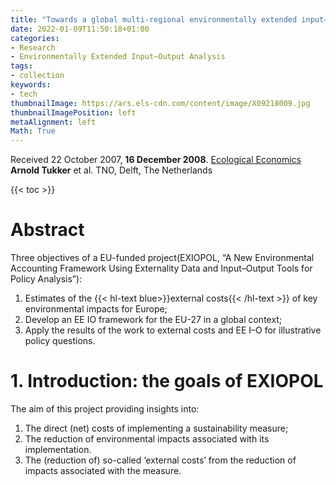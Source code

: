 ```yaml
---
title: "Towards a global multi-regional environmentally extended input–output database"
date: 2022-01-09T11:50:18+01:00
categories:
- Research
- Environmentally Extended Input–Output Analysis
tags:
- collection
keywords:
- tech
thumbnailImage: https://ars.els-cdn.com/content/image/X09218009.jpg
thumbnailImagePosition: left
metaAlignment: left
Math: True
---
```

Received 22 October 2007, **16 December 2008**.
[Ecological Economics](https://www.sciencedirect.com/science/article/pii/S0921800908004801)
**Arnold Tukker** et al. TNO, Delft, The Netherlands
<!--more-->
{{< toc >}}

# Abstract
Three objectives of a EU-funded project(EXIOPOL, “A New Environmental Accounting Framework Using Externality Data and Input–Output Tools for Policy Analysis”):
1. Estimates of the {{< hl-text blue>}}external costs{{< /hl-text >}} of key environmental impacts for Europe;
2. Develop an EE IO framework for the EU-27 in a global context;
3. Apply the results of the work to external costs and EE I–O for illustrative policy questions.

# 1. Introduction: the goals of EXIOPOL

The aim of this project providing insights into:
1. The direct (net) costs of implementing a sustainability measure;
2. The reduction of environmental impacts associated with its implementation.
3. The (reduction of) so-called ‘external costs’ from the reduction of impacts associated with the measure.
